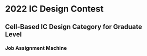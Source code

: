 # 2022 IC Design Contest 
## Cell-Based IC Design Category for Graduate Level

### Job Assignment Machine

